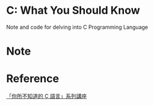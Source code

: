 # C: What You Should Know
Note and code for delving into C Programming Language

# Note

# Reference
[「你所不知道的 C 語言」系列講座](https://hackmd.io/@sysprog/c-programming)

